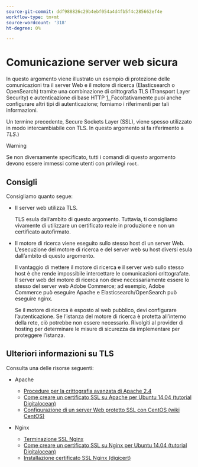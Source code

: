 ```yaml
---
source-git-commit: ddf988826c29b4ebf054a4d4fb5f4c285662ef4e
workflow-type: tm+mt
source-wordcount: '318'
ht-degree: 0%

---
```

# Comunicazione server web sicura

In questo argomento viene illustrato un esempio di protezione delle comunicazioni tra il server Web e il motore di ricerca (Elasticsearch o OpenSearch) tramite una combinazione di crittografia TLS (Transport Layer Security) e autenticazione di base HTTP [1. ](https://datatracker.ietf.org/doc/html/rfc2617) Facoltativamente puoi anche configurare altri tipi di autenticazione; forniamo i riferimenti per tali informazioni.

Un termine precedente, Secure Sockets Layer (SSL), viene spesso utilizzato in modo intercambiabile con TLS. In questo argomento si fa riferimento a *TLS*.)

>[!WARNING]
>
>Se non diversamente specificato, tutti i comandi di questo argomento devono essere immessi come utenti con privilegi `root`.

## Consigli

Consigliamo quanto segue:

* Il server web utilizza TLS.

  TLS esula dall’ambito di questo argomento. Tuttavia, ti consigliamo vivamente di utilizzare un certificato reale in produzione e non un certificato autofirmato.

* Il motore di ricerca viene eseguito sullo stesso host di un server Web. L’esecuzione del motore di ricerca e del server web su host diversi esula dall’ambito di questo argomento.

  Il vantaggio di mettere il motore di ricerca e il server web sullo stesso host è che rende impossibile intercettare le comunicazioni crittografate. Il server web del motore di ricerca non deve necessariamente essere lo stesso del server web Adobe Commerce; ad esempio, Adobe Commerce può eseguire Apache e Elasticsearch/OpenSearch può eseguire nginx.

  Se il motore di ricerca è esposto al web pubblico, devi configurare l’autenticazione. Se l’istanza del motore di ricerca è protetta all’interno della rete, ciò potrebbe non essere necessario. Rivolgiti al provider di hosting per determinare le misure di sicurezza da implementare per proteggere l’istanza.

## Ulteriori informazioni su TLS

Consulta una delle risorse seguenti:

* Apache

   * [Procedure per la crittografia avanzata di Apache 2.4](https://httpd.apache.org/docs/2.4/ssl/ssl_howto.html)
   * [Come creare un certificato SSL su Apache per Ubuntu 14.04 (tutorial Digitalocean)](https://www.digitalocean.com/community/tutorials/how-to-create-a-ssl-certificate-on-apache-for-ubuntu-14-04)
   * [Configurazione di un server Web protetto SSL con CentOS (wiki CentOS)](https://wiki.centos.org/HowTos/Https)

* Nginx

   * [Terminazione SSL Nginx](https://www.nginx.com/resources/admin-guide/nginx-ssl-termination/)
   * [Come creare un certificato SSL su Nginx per Ubuntu 14.04 (tutorial Digitalocean)](https://www.digitalocean.com/community/tutorials/how-to-create-an-ssl-certificate-on-nginx-for-ubuntu-14-04)
   * [Installazione certificato SSL Nginx (digicert)](https://www.digicert.com/ssl-certificate-installation-nginx.htm)
